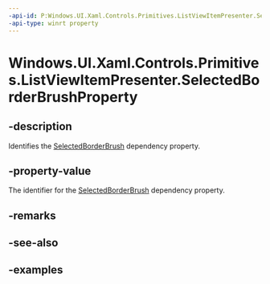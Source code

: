 ```yaml
---
-api-id: P:Windows.UI.Xaml.Controls.Primitives.ListViewItemPresenter.SelectedBorderBrushProperty
-api-type: winrt property
---
```


# Windows.UI.Xaml.Controls.Primitives.ListViewItemPresenter.SelectedBorderBrushProperty

<!--
public static Windows.UI.Xaml.DependencyProperty SelectedBorderBrushProperty { get; }
-->


## -description

Identifies the [SelectedBorderBrush](listviewitempresenter_selectedborderbrush.md) dependency property.

## -property-value

The identifier for the [SelectedBorderBrush](listviewitempresenter_selectedborderbrush.md) dependency property.

## -remarks

## -see-also

## -examples


